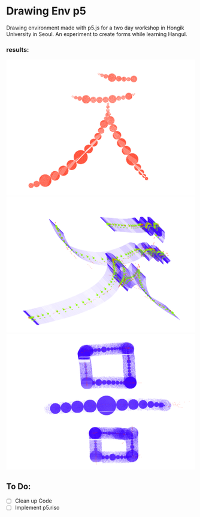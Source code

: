# Drawing Env p5

Drawing environment made with p5.js for a two day workshop in Hongik University in Seoul. An experiment to create forms while learning Hangul.

### results:

![](result1.png)
![](result2.png)
![](result3.png)

## To Do:

- [ ] Clean up Code
- [ ] Implement p5.riso
